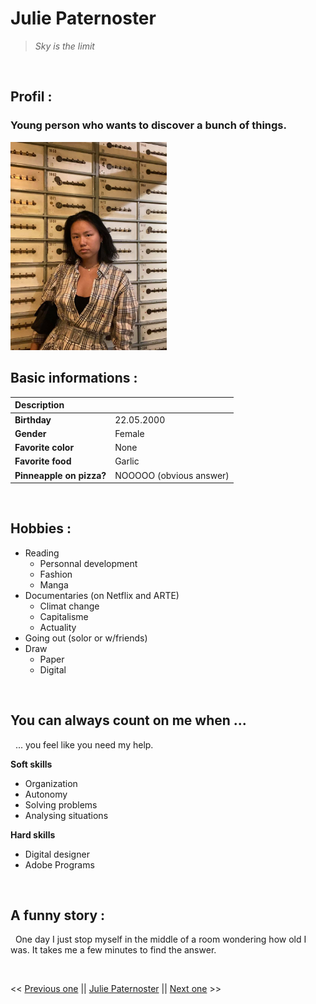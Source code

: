 # Julie Paternoster  
> *Sky is the limit*  

&nbsp;
&nbsp;
&nbsp;
## Profil :  
### Young person who wants to discover a bunch of things. 

<img src="./links/2.jpg" width="250 px"/>  
&nbsp; 
&nbsp; 

## Basic informations :  

| Description        |                               |
| :----------------- | ----------------------------- |
| **Birthday**       | 22.05.2000                    |
| **Gender**         | Female                        |
| **Favorite color** | None                          |
| **Favorite food**  | Garlic                        |
| **Pinneapple on pizza?** | NOOOOO (obvious answer) |  

&nbsp;
&nbsp;
&nbsp;
## Hobbies :  
* Reading  
    * Personnal development
    * Fashion
    * Manga
* Documentaries (on Netflix and ARTE)  
    * Climat change  
    * Capitalisme  
    * Actuality  
* Going out (solor or w/friends)  
* Draw  
    * Paper  
    * Digital  

&nbsp;
&nbsp;
&nbsp;
## You can always count on me when ...  

&nbsp;
... you feel like you need my help.  

**Soft skills**  
- Organization  
- Autonomy  
- Solving problems  
- Analysing situations  

**Hard skills** 
- Digital designer  
- Adobe Programs  

&nbsp;
&nbsp;
&nbsp;
## A funny story :  

&nbsp;
One day I just stop myself in the middle of a room wondering how old I was. It takes me a few minutes to find the answer.  

&nbsp;
&nbsp;
&nbsp;  

<< [Previous one](https://github.com/JasonFelgenhauer/challenge-markdown) || [Julie Paternoster](https://jptsr.github.io/challenge-markdown/) || [Next one](https://github.com/Yashidao/challenge-markdown/blob/main/README.md) >>